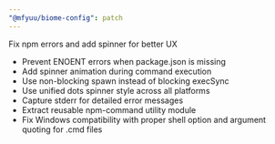 ```yaml
---
"@mfyuu/biome-config": patch
---
```


Fix npm errors and add spinner for better UX

- Prevent ENOENT errors when package.json is missing
- Add spinner animation during command execution
- Use non-blocking spawn instead of blocking execSync
- Use unified dots spinner style across all platforms
- Capture stderr for detailed error messages
- Extract reusable npm-command utility module
- Fix Windows compatibility with proper shell option and argument quoting for .cmd files
